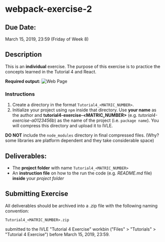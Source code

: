 # webpack-exercise-2

## Due Date:
March 15, 2019, 23:59 (Friday of Week 8)

## Description
This is an **individual** exercise. The purpose of this exercise is to practice the concepts learned in the Tutorial 4 and React. 


**Required output:**
![Web Page](https://github.com/janakanuwan/web-page-design/blob/master/modularity-example-3/My%20Super%20Heros.png)

### Instructions
1. Create a directory in the format  `Tutorial4_<MATRIC_NUMBER>`.
2. Initialize your project using `npm` inside that directory. Use **your name** as the author and **tutorial4-exercise-<MATRIC_NUMBER>** (e.g. _tutorial4-exercise-a0123456b_) as the name of the project (i.e. `package name`). You will compress this directory and upload it to IVLE.





**DO NOT** include the `node_modules` directory in final compressed files. (Why? some libraries are platform dependent and they take considerable space)

## Deliverables:
- The **project folder** with name `Tutorial4_<MATRIC_NUMBER>`
- An **instruction file** on how to the run the code (e.g. _README.md_ file) **inside** your _project folder_

## Submitting Exercise
All deliverables should be archived into a .zip file with the following naming convention:
```
Tutorial4_<MATRIC_NUMBER>.zip
```
submitted to the IVLE "Tutorial 4 Exercise" workbin ("Files" > "Tutorials" > "Tutorial 4 Exercise") before March 15, 2019, 23:59.

